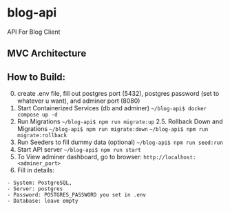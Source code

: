 # blog-api
API For Blog Client

## MVC Architecture

## How to Build:
0. create .env file, fill out postgres port (5432), postgres password (set to whatever u want), and adminer port (8080)
1. Start Containerized Services (db and adminer)
`~/blog-api$ docker compose up -d`
2. Run Migrations
`~/blog-api$ npm run migrate:up`
2.5. Rollback Down and Migrations
`~/blog-api$ npm run migrate:down`
`~/blog-api$ npm run migrate:rollback`
3. Run Seeders to fill dummy data (optional)
`~/blog-api$ npm run seed:run`
4. Start API server
`~/blog-api$ npm run start` 
5. To View adminer dashboard, go to browser: `http://localhost:<adminer_port>`
6. Fill in details:
```
- System: PostgreSQL, 
- Server: postgres
- Password: POSTGRES_PASSWORD you set in .env
- Database: leave empty
```

